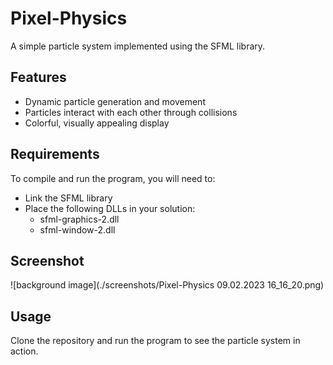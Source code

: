 # Pixel-Physics
A simple particle system implemented using the SFML library.

## Features
- Dynamic particle generation and movement
- Particles interact with each other through collisions
- Colorful, visually appealing display

## Requirements
To compile and run the program, you will need to:
- Link the SFML library
- Place the following DLLs in your solution:
  - sfml-graphics-2.dll
  - sfml-window-2.dll

## Screenshot
![background image](./screenshots/Pixel-Physics 09.02.2023 16_16_20.png)

## Usage
Clone the repository and run the program to see the particle system in action.
